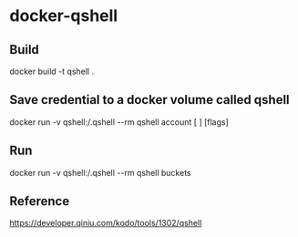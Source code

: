 # docker-qshell
## Build
docker build -t qshell .
## Save credential to a docker volume called qshell
docker run -v qshell:/.qshell --rm  qshell account  [<AccessKey> <SecretKey> <Name>] [flags]
## Run
docker run -v qshell:/.qshell --rm qshell buckets
## Reference
https://developer.qiniu.com/kodo/tools/1302/qshell
